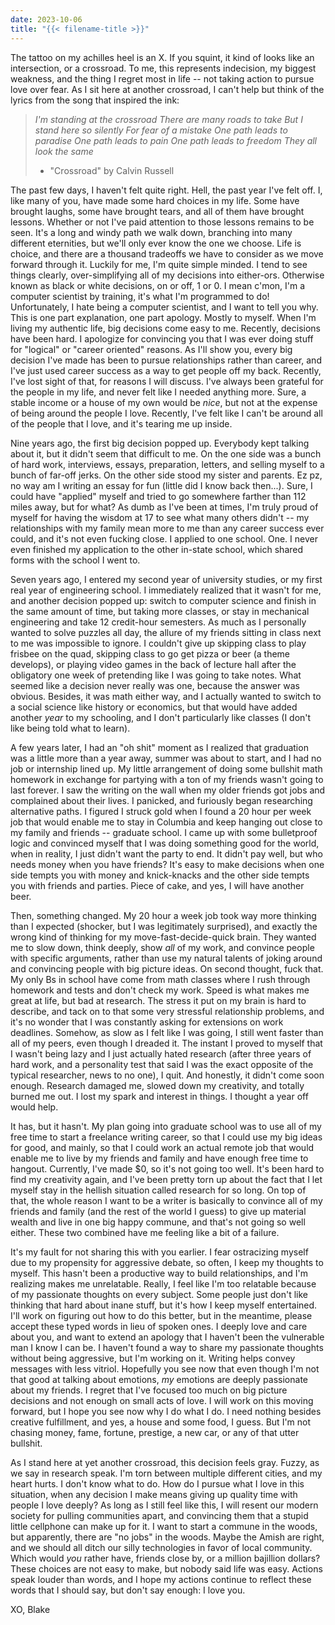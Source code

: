 ```yaml
---
date: 2023-10-06
title: "{{< filename-title >}}"
---
```

The tattoo on my achilles heel is an X. If you squint, it kind of looks like an intersection, or a crossroad. To me, this represents indecision, my biggest weakness, and the thing I regret most in life -- not taking action to pursue love over fear. As I sit here at another crossroad, I can't help but think of the lyrics from the song that inspired the ink:

> *I'm standing at the crossroad
> There are many roads to take
> But I stand here so silently
> For fear of a mistake
> One path leads to paradise
> One path leads to pain
> One path leads to freedom
> They all look the same*
> 
> - "Crossroad" by Calvin Russell

The past few days, I haven't felt quite right. Hell, the past year I've felt off. I, like many of you, have made some hard choices in my life. Some have brought laughs, some have brought tears, and all of them have brought lessons. Whether or not I've paid attention to those lessons remains to be seen. It's a long and windy path we walk down, branching into many different eternities, but we'll only ever know the one we choose. Life is choice, and there are a thousand tradeoffs we have to consider as we move forward through it. Luckily for me, I'm quite simple minded. I tend to see things clearly, over-simplifying all of my decisions into either-ors. Otherwise known as black or white decisions, on or off, 1 or 0. I mean c'mon, I'm a computer scientist by training, it's what I'm programmed to do! Unfortunately, I hate being a computer scientist, and I want to tell you why. This is one part explanation, one part apology. Mostly to myself. When I'm living my authentic life, big decisions come easy to me. Recently, decisions have been hard. I apologize for convincing you that I was ever doing stuff for "logical" or "career oriented" reasons. As I'll show you, every big decision I've made has been to pursue relationships rather than career, and I've just used career success as a way to get people off my back. Recently, I've lost sight of that, for reasons I will discuss. I've always been grateful for the people in my life, and never felt like I needed anything more. Sure, a stable income or a house of my own would be *nice*, but not at the expense of being around the people I love. Recently, I've felt like I can't be around all of the people that I love, and it's tearing me up inside.

Nine years ago, the first big decision popped up. Everybody kept talking about it, but it didn't seem that difficult to me. On the one side was a bunch of hard work, interviews, essays, preparation, letters, and selling myself to a bunch of far-off jerks. On the other side stood my sister and parents. Ez pz, no way am I writing an essay for fun (little did I know back then...). Sure, I could have "applied" myself and tried to go somewhere farther than 112 miles away, but for what? As dumb as I've been at times, I'm truly proud of myself for having the wisdom at 17 to see what many others didn't -- my relationships with my family mean more to me than any career success ever could, and it's not even fucking close. I applied to one school. One. I never even finished my application to the other in-state school, which shared forms with the school I went to.

Seven years ago, I entered my second year of university studies, or my first real year of engineering school. I immediately realized that it wasn't for me, and another decision popped up: switch to computer science and finish in the same amount of time, but taking more classes, or stay in mechanical engineering and take 12 credit-hour semesters. As much as I personally wanted to solve puzzles all day, the allure of my friends sitting in class next to me was impossible to ignore. I couldn't give up skipping class to play frisbee on the quad, skipping class to go get pizza or beer (a theme develops), or playing video games in the back of lecture hall after the obligatory one week of pretending like I was going to take notes. What seemed like a decision never really was one, because the answer was obvious. Besides, it was math either way, and I actually wanted to switch to a social science like history or economics, but that would have added another *year* to my schooling, and I don't particularly like classes (I don't like being told what to learn).

A few years later, I had an "oh shit" moment as I realized that graduation was a little more than a year away, summer was about to start, and I had no job or internship lined up. My little arrangement of doing some bullshit math homework in exchange for partying with a ton of my friends wasn't going to last forever. I saw the writing on the wall when my older friends got jobs and complained about their lives. I panicked, and furiously began researching alternative paths. I figured I struck gold when I found a 20 hour per week job that would enable me to stay in Columbia and keep hanging out close to my family and friends -- graduate school. I came up with some bulletproof logic and convinced myself that I was doing something good for the world, when in reality, I just didn't want the party to end. It didn't pay well, but who needs money when you have friends? It's easy to make decisions when one side tempts you with money and knick-knacks and the other side tempts you with friends and parties. Piece of cake, and yes, I will have another beer.

Then, something changed. My 20 hour a week job took way more thinking than I expected (shocker, but I was legitimately surprised), and exactly the wrong kind of thinking for my move-fast-decide-quick brain. They wanted me to slow down, think deeply, show *all* of my work, and convince people with specific arguments, rather than use my natural talents of joking around and convincing people with big picture ideas. On second thought, fuck that. My only Bs in school have come from math classes where I rush through homework and tests and don't check my work. Speed is what makes me great at life, but bad at research. The stress it put on my brain is hard to describe, and tack on to that some very stressful relationship problems, and it's no wonder that I was constantly asking for extensions on work deadlines. Somehow, as slow as I felt like I was going, I still went faster than all of my peers, even though I dreaded it. The instant I proved to myself that I wasn't being lazy and I just actually hated research (after three years of hard work, and a personality test that said I was the exact opposite of the typical researcher, news to no one), I quit. And honestly, it didn't come soon enough. Research damaged me, slowed down my creativity, and totally burned me out. I lost my spark and interest in things. I thought a year off would help.

It has, but it hasn't. My plan going into graduate school was to use all of my free time to start a freelance writing career, so that I could use my big ideas for good, and mainly, so that I could work an actual remote job that would enable me to live by my friends and family and have enough free time to hangout. Currently, I've made $0, so it's not going too well. It's been hard to find my creativity again, and I've been pretty torn up about the fact that I let myself stay in the hellish situation called research for so long. On top of that, the whole reason I want to be a writer is basically to convince all of my friends and family (and the rest of the world I guess) to give up material wealth and live in one big happy commune, and that's not going so well either. These two combined have me feeling like a bit of a failure.

It's my fault for not sharing this with you earlier. I fear ostracizing myself due to my propensity for aggressive debate, so often, I keep my thoughts to myself. This hasn't been a productive way to build relationships, and I'm realizing makes me unrelatable. Really, I feel like I'm too relatable because of my passionate thoughts on every subject. Some people just don't like thinking that hard about inane stuff, but it's how I keep myself entertained. I'll work on figuring out how to do this better, but in the meantime, please accept these typed words in lieu of spoken ones. I deeply love and care about you, and want to extend an apology that I haven't been the vulnerable man I know I can be. I haven't found a way to share my passionate thoughts without being aggressive, but I'm working on it. Writing helps convey messages with less vitriol. Hopefully you see now that even though I'm not that good at talking about emotions, *my* emotions are deeply passionate about my friends. I regret that I've focused too much on big picture decisions and not enough on small acts of love. I will work on this moving forward, but I hope you see now why I do what I do. I need nothing besides creative fulfillment, and yes, a house and some food, I guess. But I'm not chasing money, fame, fortune, prestige, a new car, or any of that utter bullshit.

As I stand here at yet another crossroad, this decision feels gray. Fuzzy, as we say in research speak. I'm torn between multiple different cities, and my heart hurts. I don't know what to do. How do I pursue what I love in this situation, when any decision I make means giving up quality time with people I love deeply? As long as I still feel like this, I will resent our modern society for pulling communities apart, and convincing them that a stupid little cellphone can make up for it. I want to start a commune in the woods, but apparently, there are "no jobs" in the woods. Maybe the Amish are right, and we should all ditch our silly technologies in favor of local community. Which would *you* rather have, friends close by, or a million bajillion dollars? These choices are not easy to make, but nobody said life was easy. Actions speak louder than words, and I hope my actions continue to reflect these words that I should say, but don't say enough: I love you.

XO, Blake